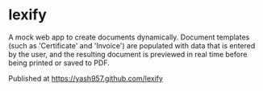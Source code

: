 # lexify

A mock web app to create documents dynamically. Document templates (such as 'Certificate' and 'Invoice') are populated with data that is entered by the user, and the resulting document is previewed in real time before being printed or saved to PDF. 

Published at https://yash957.github.com/lexify

